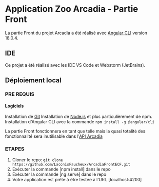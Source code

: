 # Application Zoo Arcadia - Partie Front

La partie Front du projet Arcadia a été réalisé avec [Angular CLI](https://github.com/angular/angular-cli) version 18.0.4.

## IDE

Ce projet a été réalisé avec les IDE VS Code et Webstorm (JetBrains).

## Déploiement local

### PRE REQUIS

#### Logiciels

Installation de [Git](https://github.com/LaconisFaucheux/ECF_Zoo)
Installation de [Node.js](https://nodejs.org/en/download/package-manager/current) et plus particulièrement de npm.
Installation d'Angular CLI avec la commande `npm install -g @angular/cli`

La partie Front fonctionnera en tant que telle mais la quasi totalité des fonctionnalité sera inutilisable dans l'[API Arcadia](https://github.com/LaconisFaucheux/ECF_Zoo)

### ETAPES

1. Cloner le repo: `git clone https://github.com/LaconisFaucheux/ArcadiaFrontECF.git`
2. Exécuter la commande [npm install] dans le repo
3. Exécuter la commande [ng serve] dans le repo
4. Votre application est prête à être testée à l'URL [localhost:4200]
